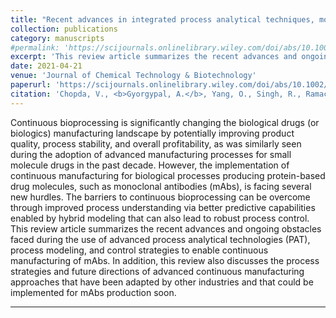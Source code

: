 ```yaml
---
title: "Recent advances in integrated process analytical techniques, modeling, and control strategies to enable continuous biomanufacturing of monoclonal antibodies"
collection: publications
category: manuscripts
#permalink: 'https://scijournals.onlinelibrary.wiley.com/doi/abs/10.1002/jctb.6765'
excerpt: 'This review article summarizes the recent advances and ongoing obstacles faced during the use of advanced process analytical technologies (PAT), process modeling, and control strategies to enable continuous manufacturing of mAbs. In addition, this review also discusses the process strategies and future directions of advanced continuous manufacturing approaches that have been adapted by other industries and that could be implemented for mAbs production soon.'
date: 2021-04-21
venue: 'Journal of Chemical Technology & Biotechnology'
paperurl: 'https://scijournals.onlinelibrary.wiley.com/doi/abs/10.1002/jctb.6765'
citation: 'Chopda, V., <b>Gyorgypal, A.</b>, Yang, O., Singh, R., Ramachandran, R., Zhang, H., ... & Ierapetritou, M. G. (2021). &quot;Journal of Chemical Technology & Biotechnology.&quot; <i>Journal of Chemical Technology & Biotechnology</i>. 97(9), 2317-2335.'
---
```


Continuous bioprocessing is significantly changing the biological drugs (or biologics) manufacturing landscape by potentially improving product quality, process stability, and overall profitability, as was similarly seen during the adoption of advanced manufacturing processes for small molecule drugs in the past decade. However, the implementation of continuous manufacturing for biological processes producing protein-based drug molecules, such as monoclonal antibodies (mAbs), is facing several new hurdles. The barriers to continuous bioprocessing can be overcome through improved process understanding via better predictive capabilities enabled by hybrid modeling that can also lead to robust process control. This review article summarizes the recent advances and ongoing obstacles faced during the use of advanced process analytical technologies (PAT), process modeling, and control strategies to enable continuous manufacturing of mAbs. In addition, this review also discusses the process strategies and future directions of advanced continuous manufacturing approaches that have been adapted by other industries and that could be implemented for mAbs production soon.

--- 
